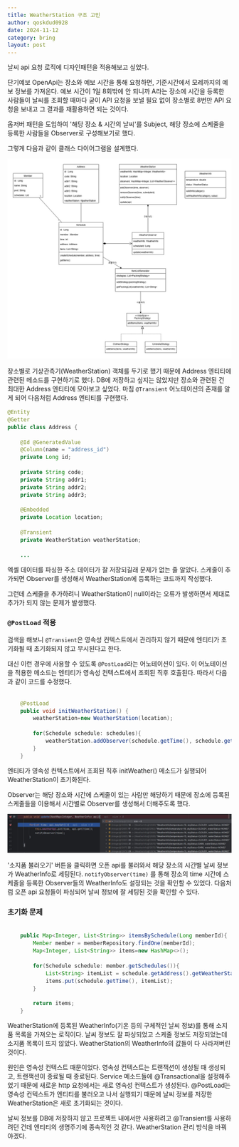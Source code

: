 ```yaml
---
title: WeatherStation 구조 고민
author: qoskdud0928
date: 2024-11-12
category: bring
layout: post
---
```


날씨 api 요청 로직에 디자인패턴을 적용해보고 싶었다.

단기예보 OpenApi는 장소와 예보 시간을 통해 요청하면, 기준시간에서 모레까지의 예보 정보를 가져온다.
예보 시간이 1일 8회밖에 안 되니까 A라는 장소에 시간을 등록한 사람들이 날씨를 조회할 때마다 
굳이 API 요청을 보낼 필요 없이 장소별로 8번만 API 요청을 보내고 그 결과를 재활용하면 되는 것이다.

옵저버 패턴을 도입하여 '해당 장소 & 시간의 날씨'를 Subject, 
해당 장소에 스케줄을 등록한 사람들을 Observer로 구성해보기로 했다.

그렇게 다음과 같이 클래스 다이어그램을 설계했다.

![클래스 다이어그램 버전1](/assets/post-img/ver02-3_UML.jpg)

장소별로 기상관측기(WeatherStation) 객체를 두기로 했기 때문에 
Address 엔티티에 관련된 메소드를 구현하기로 했다.
DB에 저장하고 싶지는 않았지만 장소와 관련된 건 최대한 Address 엔티티에 모아보고 싶었다.
마침 `@Transient` 어노테이션의 존재를 알게 되어 다음처럼 Address 엔티티를 구현했다.

``` java
@Entity
@Getter
public class Address {

    @Id @GeneratedValue
    @Column(name = "address_id")
    private Long id;

    private String code;
    private String addr1;
    private String addr2;
    private String addr3;

    @Embedded
    private Location location;

    @Transient
    private WeatherStation weatherStation;
    
    ...
```

엑셀 데이터를 파싱한 주소 데이터가 잘 저장되길래 문제가 없는 줄 알았다.
스케줄이 추가되면 Observer를 생성해서 WeatherStation에 등록하는 코드까지 작성했다.

그런데 스케줄을 추가하려니 WeatherStation이 null이라는 오류가 발생하면서 제대로 추가가 되지 않는 문제가 발생했다.

### `@PostLoad` 적용

검색을 해보니 `@Transient`은 영속성 컨텍스트에서 관리하지 않기 때문에 엔티티가 초기화될 때 
초기화되지 않고 무시된다고 한다.

대신 이런 경우에 사용할 수 있도록 `@PostLoad`라는 어노테이션이 있다.
이 어노테이션을 적용한 메소드는 엔티티가 영속성 컨텍스트에서 조회된 직후 호출된다.
따라서 다음과 같이 코드를 수정했다.

```java

    @PostLoad
    public void initWeatherStation() {
        weatherStation=new WeatherStation(location);

        for(Schedule schedule: schedules){
            weatherStation.addObserver(schedule.getTime(), schedule.getId());
        }
    }

```

엔티티가 영속성 컨텍스트에서 조회된 직후 initWeather() 메소드가 실행되어 WeatherStation이 초기화된다.

Observer는 해당 장소와 시간에 스케줄이 있는 사람만 해당하기 때문에
장소에 등록된 스케줄들을 이용해서 시간별로 Observer를 생성해서 더해주도록 했다. 

![디버깅 화면](/assets/post-img/2024-11-13-debuging.JPG)

'소지품 불러오기' 버튼을 클릭하면 오픈 api를 불러와서 해당 장소의 시간별 날씨 정보가 WeatherInfo로 세팅된다.
`notifyObserver(time)` 를 통해 장소의 time 시간에 스케줄을 등록한 Observer들의 WeatherInfo도 설정되는 것을 확인할 수 있었다.
다음처럼 오픈 api 요청들이 파싱되어 날씨 정보에 잘 세팅된 것을 확인할 수 있다.


### 초기화 문제 

```java

    public Map<Integer, List<String>> itemsBySchedule(Long memberId){
        Member member = memberRepository.findOne(memberId);
        Map<Integer, List<String>> items=new HashMap<>();

        for(Schedule schedule: member.getSchedules()){
            List<String> itemList = schedule.getAddress().getWeatherStation().itemList(schedule.getId());
            items.put(schedule.getTime(), itemList);
        }

        return items;
    }

```

WeatherStation에 등록된 WeatherInfo(기온 등의 구체적인 날씨 정보)를 통해 소지품 목록을 가져오는 로직이다.
날씨 정보도 잘 파싱되었고 스케줄 정보도 저장되었는데 소지품 목록이 뜨지 않았다.
WeatherStation의 WeatherInfo의 값들이 다 사라져버린 것이다.

원인은 영속성 컨텍스트 때문이었다.
영속성 컨텍스트는 트랜잭션이 생성될 때 생성되고, 트랜잭션이 종료될 때 종료된다. 
Service 메소드들에 @Transactional을 설정해주었기 때문에 새로운 http 요청에서는 새로 영속성 컨텍스트가 생성된다. 
@PostLoad는 영속성 컨텍스트가 엔티티를 불러오고 나서 실행되기 때문에 날씨 정보를 저장한 WeatherStation은 새로 초기화되는 것이다.

날씨 정보를 DB에 저장하지 않고 프로젝트 내에서만 사용하려고 @Transient를 사용하려던 건데 엔티티의 생명주기에 종속적인 것 같다. 
WeatherStation 관리 방식을 바꿔야겠다.

